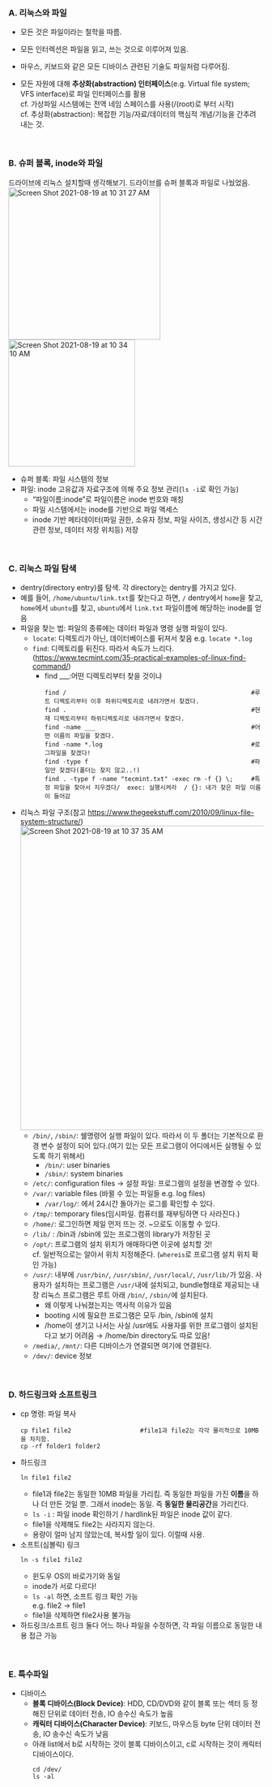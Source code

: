 ### A. 리눅스와 파일 
* 모든 것은 파일이라는 철학을 따름.
* 모든 인터렉션은 파일을 읽고, 쓰는 것으로 이루어져 있음.

* 마우스, 키보드와 같은 모든 디바이스 관련된 기술도 파일처럼 다루어짐.
* 모든 자원에 대해 **추상화(abstraction) 인터페이스**(e.g. Virtual file system; VFS interface)로 파일 인터페이스를 활용 <br>
  cf. 가상파일 시스템에는 전역 네임 스페이스를 사용(/(root)로 부터 시작) <br>
  cf. 추상화(abstraction): 복잡한 기능/자료/데이터의 핵심적 개념/기능을 간추려 내는 것.
  
<br>

### B. 슈퍼 블록, inode와 파일
드라이브에 리눅스 설치할때 생각해보기. 드라이브를 슈퍼 블록과 파일로 나눴었음.<br>
<img width="300" alt="Screen Shot 2021-08-19 at 10 31 27 AM" src="https://user-images.githubusercontent.com/43725183/129993411-51a111d2-d1fd-4c3c-ac02-a2040d3f9908.png">
<img width="250" alt="Screen Shot 2021-08-19 at 10 34 10 AM" src="https://user-images.githubusercontent.com/43725183/129993593-b2fb7a73-87ee-4d07-8065-d48f20f876fa.png">
* 슈퍼 블록: 파일 시스템의 정보
* 파일: inode 고유값과 자료구조에 의해 주요 정보 관리(`ls -i`로 확인 가능)
  * “파일이름:inode”로 파일이름은 inode 번호와 매칭
  * 파일 시스템에서는 inode를 기반으로 파일 액세스
  * inode 기반 메타데이터(파일 권한, 소유자 정보, 파일 사이즈, 생성시간 등 시간관련 정보, 데이터 저장 위치등) 저장
  
<br>

### C. 리눅스 파일 탐색
* dentry(directory entry)를 탐색. 각 directory는 dentry를 가지고 있다. 
* 예를 들어, `/home/ubuntu/link.txt`를 찾는다고 하면, `/` dentry에서 `home`을 찾고, `home`에서 `ubuntu`를 찾고, `ubuntu`에서 `link.txt` 파일이름에 해당하는 inode를 얻음
* 파일을 찾는 법: 파일의 종류에는 데이터 파일과 명령 실행 파일이 있다.
  * `locate`: 디렉토리가 아닌, 데이터베이스를 뒤져서 찾음 e.g. `locate *.log`
  * `find`: 디렉토리를 뒤진다. 따라서 속도가 느리다. (https://www.tecmint.com/35-practical-examples-of-linux-find-command/)
    * find ___:어떤 디렉토리부터 찾을 것이냐 
      ```
      find /                                                   #루트 디렉토리부터 이후 하위디렉토리로 내려가면서 찾겠다.
      find .                                                   #현재 디렉토리부터 하위디렉토리로 내려가면서 찾겠다.
      find -name ___                                           #어떤 이름의 파일을 찾겠다.
      find -name *.log                                         #로그파일을 찾겠다!
      find -type f                                             #파일만 찾겠다(폴더는 찾지 않고..!)
      find . -type f -name "tecmint.txt" -exec rm -f {} \;     #특정 파일을 찾아서 지우겠다/  exec: 실행시켜라  / {}: 내가 찾은 파일 이름이 들어감
      ```
* 리눅스 파일 구조(참고 https://www.thegeekstuff.com/2010/09/linux-file-system-structure/) <br>
  <img width="600" alt="Screen Shot 2021-08-19 at 10 37 35 AM" src="https://user-images.githubusercontent.com/43725183/129993852-87898f8d-bbf7-4ef6-84c5-c49e491ffda3.png">
  * `/bin/`, `/sbin/`: 쉘명령어 실행 파일이 있다. 따라서 이 두 폴더는 기본적으로 환경 변수 설정이 되어 있다.(여기 있는 모든 프로그램이 어디에서든 실행될 수 있도록 하기 위해서)
    * `/bin/`: user binaries
    * `/sbin/`: system binaries
  * `/etc/`: configuration files →  설정 파일: 프로그램의 설정을 변경할 수 있다.
  * `/var/`: variable files (바뀔 수 있는 파일들 e.g. log files)
    * `/var/log/`: 에서 24시간 돌아가는 로그를 확인할 수 있다.   
  * `/tmp/`: temporary files(임시파일. 컴퓨터를 재부팅하면 다 사라진다.)
  * `/home/`: 로그인하면 제일 먼저 뜨는 것. ~으로도 이동할 수 있다. 
  * `/lib/` : /bin과 /sbin에 있는 프로그램의 library가 저장된 곳
  * `/opt/`: 프로그램의 설치 위치가 애매하다면 이곳에 설치할 것! <br>
    cf. 일반적으로는 알아서 위치 지정해준다. (`whereis`로 프로그램 설치 위치 확인 가능)
  * `/usr/`: 내부에 `/usr/bin/`, `/usr/sbin/`, `/usr/local/`, `/usr/lib/`가 있음. 사용자가 설치하는 프로그램은 `/usr/`내에 설치되고, bundle형태로 제공되는 내장 리눅스 프로그램은 루트 아래 `/bin/`, `/sbin/`에 설치된다.
    * 왜 이렇게 나눠졌는지는 역사적 이유가 있음
    * booting 시에 필요한 프로그램은 모두 /bin, /sbin에 설치
    * /home이 생기고 나서는 사실 /usr에도 사용자를 위한 프로그램이 설치된다고 보기 어려움 → /home/bin directory도 따로 있음!
  * `/media/`, `/mnt/`: 다른 디바이스가 연결되면 여기에 연결된다.
  * `/dev/`: device 정보

  
<br>


### D. 하드링크와 소프트링크
* cp 명령: 파일 복사
  ```  
  cp file1 file2                   #file1과 file2는 각각 물리적으로 10MB을 차지함.
  cp -rf folder1 folder2
  ```
* 하드링크
  ```
  ln file1 file2
  ```
  * file1과 file2는 동일한 10MB 파일을 가리킴. 즉 동일한 파일을 가진 **이름**을 하나 더 만든 것일 뿐. 그래서 inode는 동일. 즉 **동일한 물리공간**을 가리킨다.
  * `ls -i` : 파일 inode 확인하기 / hardlink된 파일은 inode 값이 같다. 
  * file1을 삭제해도 file2는 사라지지 않는다. 
  * 용량이 얼마 남지 않았는데, 복사할 일이 있다. 이럴때 사용. 
* 소프트(심볼릭) 링크
  ```
  ln -s file1 file2
  ```
  * 윈도우 OS의 바로가기와 동일
  * inode가 서로 다르다!
  * `ls -al` 하면, 소프트 링크 확인 가능 <br> 
    e.g. file2 → file1
  * file1을 삭제하면 file2사용 불가능
* 하드링크/소프트 링크 둘다 어느 하나 파일을 수정하면, 각 파일 이름으로 동일한 내용 접근 가능
  
<br>


### E. 특수파일
* 디바이스
  * **블록 디바이스(Block Device)**: HDD, CD/DVD와 같이 블록 또는 섹터 등 정해진 단위로 데이터 전송, IO 송수신 속도가 높음
  * **캐릭터 디바이스(Character Device)**: 키보드, 마우스등 byte 단위 데이터 전송, IO 송수신 속도가 낮음
  * 아래 list에서 b로 시작하는 것이 블록 디바이스이고, c로 시작하는 것이 캐릭터 디바이스이다. 
    ```
    cd /dev/
    ls -al
    ```
